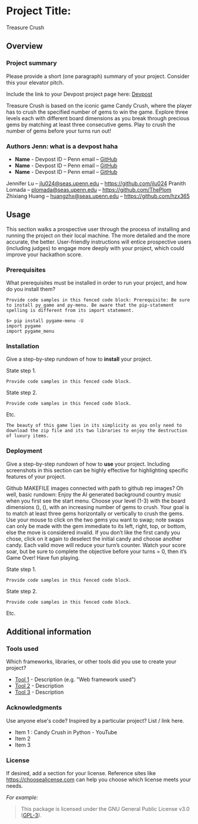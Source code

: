 # Project Title: 
Treasure Crush

## Overview

### Project summary

Please provide a short (one paragraph) summary of your project. Consider this your elevator pitch.

Include the link to your Devpost project page here: [Devpost](https://...)

Treasure Crush is based on the iconic game Candy Crush, where the player has to crush the specified number of gems to win the game. Explore three levels each with different board dimensions as you break through precious gems by matching at least three consecutive gems. Play to crush the number of gems before your turns run out! 

### Authors Jenn: what is a devpost haha

* **Name** - Devpost ID – Penn email – [GitHub](https://github.com/user_name)
* **Name** - Devpost ID – Penn email – [GitHub](https://github.com/user_name)
* **Name** - Devpost ID – Penn email – [GitHub](https://github.com/user_name)

Jennifer Lu – jlu024@seas.upenn.edu – https://github.com/jlu024
Pranith Lomada – plomada@seas.upenn.edu – https://github.com/ThePlom
Zhixiang Huang – huangzhx@seas.upenn.edu – https://github.com/hzx365

## Usage

This section walks a prospective user through the process of installing and running the project on their local machine. The more detailed and the more accurate, the better. User-friendly instructions will entice prospective users (including judges) to engage more deeply with your project, which could improve your hackathon score.

### Prerequisites

What prerequisites must be installed in order to run your project, and how do you install them?

```
Provide code samples in this fenced code block: Prerequisite: Be sure to install py_game and py-menu. Be aware that the pip-statement spelling is different from its import statement. 

$> pip install pygame-menu -U
import pygame
import pygame_menu

```

### Installation

Give a step-by-step rundown of how to **install** your project.

State step 1.
```
Provide code samples in this fenced code block.
```

State step 2.
```
Provide code samples in this fenced code block.
```

Etc.

```
The beauty of this game lies in its simplicity as you only need to download the zip file and its two libraries to enjoy the destruction of luxury items.

```

### Deployment

Give a step-by-step rundown of how to **use** your project. Including screenshots in this section can be highly effective for highlighting specific features of your project.

Github MAKEFILE images connected with path to github rep images? Oh well, basic rundown: Enjoy the AI generated background country music when you first see the start menu. Choose your level (1-3) with the board dimensions (), (),  with an increasing number of gems to crush.
Your goal is to match at least three gems horizontally or vertically to crush the gems. Use your mouse to click on the two gems you want to swap; note swaps can only be made with the gem immediate to its left, right, top, or bottom, else the move is considered invalid. If you don’t like the first candy you chose, click on it again to deselect the initial candy and choose another candy.
Each valid move will reduce your turn’s counter. Watch your score soar, but be sure to complete the objective before your turns = 0, then it’s Game Over! Have fun playing.

State step 1.
```
Provide code samples in this fenced code block.
```

State step 2.
```
Provide code samples in this fenced code block.
```

Etc.

## Additional information

### Tools used

Which frameworks, libraries, or other tools did you use to create your project?

* [Tool 1](https://maven.apache.org/) - Description (e.g. "Web framework used")
* [Tool 2](https://maven.apache.org/) - Description
* [Tool 3](https://maven.apache.org/) - Description

### Acknowledgments

Use anyone else's code? Inspired by a particular project? List / link here.

* Item 1 : Candy Crush in Python - YouTube
* Item 2
* Item 3

### License

If desired, add a section for your license. Reference sites like https://choosealicense.com can help you choose which license meets your needs.

*For example:*

>This package is licensed under the GNU General Public License v3.0 (<a href="https://choosealicense.com/licenses/gpl-3.0/" target="_blank">GPL-3</a>).

